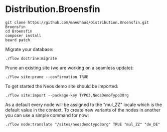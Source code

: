 Distribution.Broensfin
======================


    git clone https://github.com/mneuhaus/Distribution.Broensfin.git Broensfin
    cd Broensfin
    composer install
    beard patch

Migrate your database:

    ./flow doctrine:migrate

Prune an existing site (we are working on a seamless update):

    ./flow site:prune --confirmation TRUE

To get started the Neos demo site should be imported:

    ./flow site:import --package-key TYPO3.NeosDemoTypo3Org

As a default every node will be assigned to the "mul_ZZ" locale which is the default value in the context. To create
new variants of the nodes in another you can use a simple command for now:

    ./flow node:translate "/sites/neosdemotypo3org" TRUE "mul_ZZ" "de_DE"
